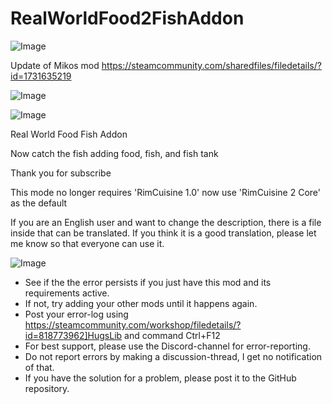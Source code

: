 # RealWorldFood2FishAddon

![Image](https://i.imgur.com/buuPQel.png)

Update of Mikos mod
https://steamcommunity.com/sharedfiles/filedetails/?id=1731635219

![Image](https://i.imgur.com/pufA0kM.png)

	
![Image](https://i.imgur.com/Z4GOv8H.png)


Real World Food Fish Addon 

Now catch the fish adding food, fish, and fish tank

Thank you for subscribe



This mode no longer requires 'RimCuisine 1.0' now use 'RimCuisine 2 Core' as the default

If you are an English user and want to change the description, there is a file inside that can be translated. If you think it is a good translation, please let me know so that everyone can use it.


![Image](https://i.imgur.com/PwoNOj4.png)



-  See if the the error persists if you just have this mod and its requirements active.
-  If not, try adding your other mods until it happens again.
-  Post your error-log using https://steamcommunity.com/workshop/filedetails/?id=818773962]HugsLib and command Ctrl+F12
-  For best support, please use the Discord-channel for error-reporting.
-  Do not report errors by making a discussion-thread, I get no notification of that.
-  If you have the solution for a problem, please post it to the GitHub repository.




